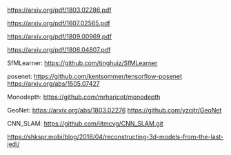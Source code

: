 https://arxiv.org/pdf/1803.02286.pdf

https://arxiv.org/pdf/1607.02565.pdf

https://arxiv.org/pdf/1809.00969.pdf

https://arxiv.org/pdf/1806.04807.pdf

SfMLearner:
https://github.com/tinghuiz/SfMLearner

posenet: 
https://github.com/kentsommer/tensorflow-posenet
https://arxiv.org/abs/1505.07427

Monodepth:
https://github.com/mrharicot/monodepth

GeoNet:
https://arxiv.org/abs/1803.02276
https://github.com/yzcjtr/GeoNet

CNN_SLAM:
https://github.com/iitmcvg/CNN_SLAM.git


https://shkspr.mobi/blog/2018/04/reconstructing-3d-models-from-the-last-jedi/

